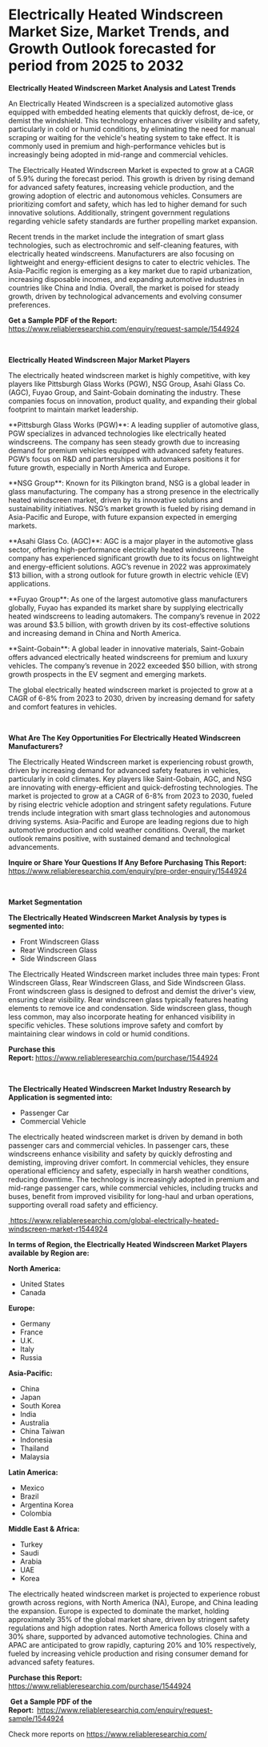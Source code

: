 <p><h1>Electrically Heated Windscreen Market Size, Market Trends, and Growth Outlook forecasted for period from 2025 to 2032</h1></p><p><strong>Electrically Heated Windscreen Market Analysis and Latest Trends</strong></p>
<p><p>An Electrically Heated Windscreen is a specialized automotive glass equipped with embedded heating elements that quickly defrost, de-ice, or demist the windshield. This technology enhances driver visibility and safety, particularly in cold or humid conditions, by eliminating the need for manual scraping or waiting for the vehicle's heating system to take effect. It is commonly used in premium and high-performance vehicles but is increasingly being adopted in mid-range and commercial vehicles.</p><p>The Electrically Heated Windscreen Market is expected to grow at a CAGR of 5.9% during the forecast period. This growth is driven by rising demand for advanced safety features, increasing vehicle production, and the growing adoption of electric and autonomous vehicles. Consumers are prioritizing comfort and safety, which has led to higher demand for such innovative solutions. Additionally, stringent government regulations regarding vehicle safety standards are further propelling market expansion.</p><p>Recent trends in the market include the integration of smart glass technologies, such as electrochromic and self-cleaning features, with electrically heated windscreens. Manufacturers are also focusing on lightweight and energy-efficient designs to cater to electric vehicles. The Asia-Pacific region is emerging as a key market due to rapid urbanization, increasing disposable incomes, and expanding automotive industries in countries like China and India. Overall, the market is poised for steady growth, driven by technological advancements and evolving consumer preferences.</p></p>
<p><strong>Get a Sample PDF of the Report:&nbsp;</strong> <a href="https://www.reliableresearchiq.com/enquiry/request-sample/1544924?utm_campaign=1121&utm_medium=2&utm_source=Github&utm_content=ia&utm_term=21012025&utm_id=electrically-heated-windscreen">https://www.reliableresearchiq.com/enquiry/request-sample/1544924</a></p>
<p>&nbsp;</p>
<p><strong>Electrically Heated Windscreen Major Market Players</strong></p>
<p><p>The electrically heated windscreen market is highly competitive, with key players like Pittsburgh Glass Works (PGW), NSG Group, Asahi Glass Co. (AGC), Fuyao Group, and Saint-Gobain dominating the industry. These companies focus on innovation, product quality, and expanding their global footprint to maintain market leadership.</p><p>**Pittsburgh Glass Works (PGW)**: A leading supplier of automotive glass, PGW specializes in advanced technologies like electrically heated windscreens. The company has seen steady growth due to increasing demand for premium vehicles equipped with advanced safety features. PGW’s focus on R&D and partnerships with automakers positions it for future growth, especially in North America and Europe.</p><p>**NSG Group**: Known for its Pilkington brand, NSG is a global leader in glass manufacturing. The company has a strong presence in the electrically heated windscreen market, driven by its innovative solutions and sustainability initiatives. NSG’s market growth is fueled by rising demand in Asia-Pacific and Europe, with future expansion expected in emerging markets.</p><p>**Asahi Glass Co. (AGC)**: AGC is a major player in the automotive glass sector, offering high-performance electrically heated windscreens. The company has experienced significant growth due to its focus on lightweight and energy-efficient solutions. AGC’s revenue in 2022 was approximately $13 billion, with a strong outlook for future growth in electric vehicle (EV) applications.</p><p>**Fuyao Group**: As one of the largest automotive glass manufacturers globally, Fuyao has expanded its market share by supplying electrically heated windscreens to leading automakers. The company’s revenue in 2022 was around $3.5 billion, with growth driven by its cost-effective solutions and increasing demand in China and North America.</p><p>**Saint-Gobain**: A global leader in innovative materials, Saint-Gobain offers advanced electrically heated windscreens for premium and luxury vehicles. The company’s revenue in 2022 exceeded $50 billion, with strong growth prospects in the EV segment and emerging markets.</p><p>The global electrically heated windscreen market is projected to grow at a CAGR of 6-8% from 2023 to 2030, driven by increasing demand for safety and comfort features in vehicles.</p></p>
<p>&nbsp;</p>
<p><strong>What Are The Key Opportunities For Electrically Heated Windscreen Manufacturers?</strong></p>
<p><p>The Electrically Heated Windscreen market is experiencing robust growth, driven by increasing demand for advanced safety features in vehicles, particularly in cold climates. Key players like Saint-Gobain, AGC, and NSG are innovating with energy-efficient and quick-defrosting technologies. The market is projected to grow at a CAGR of 6-8% from 2023 to 2030, fueled by rising electric vehicle adoption and stringent safety regulations. Future trends include integration with smart glass technologies and autonomous driving systems. Asia-Pacific and Europe are leading regions due to high automotive production and cold weather conditions. Overall, the market outlook remains positive, with sustained demand and technological advancements.</p></p>
<p><strong>Inquire or Share Your Questions If Any Before Purchasing This Report:</strong> <a href="https://www.reliableresearchiq.com/enquiry/pre-order-enquiry/1544924?utm_campaign=1121&utm_medium=2&utm_source=Github&utm_content=ia&utm_term=21012025&utm_id=electrically-heated-windscreen">https://www.reliableresearchiq.com/enquiry/pre-order-enquiry/1544924</a></p>
<p>&nbsp;</p>
<p><strong>Market Segmentation</strong></p>
<p><strong>The Electrically Heated Windscreen Market Analysis by types is segmented into:</strong></p>
<p><ul><li>Front Windscreen Glass</li><li>Rear Windscreen Glass</li><li>Side Windscreen Glass</li></ul></p>
<p><p>The Electrically Heated Windscreen market includes three main types: Front Windscreen Glass, Rear Windscreen Glass, and Side Windscreen Glass. Front windscreen glass is designed to defrost and demist the driver's view, ensuring clear visibility. Rear windscreen glass typically features heating elements to remove ice and condensation. Side windscreen glass, though less common, may also incorporate heating for enhanced visibility in specific vehicles. These solutions improve safety and comfort by maintaining clear windows in cold or humid conditions.</p></p>
<p><strong>Purchase this Report:&nbsp;</strong><a href="https://www.reliableresearchiq.com/purchase/1544924?utm_campaign=1121&utm_medium=2&utm_source=Github&utm_content=ia&utm_term=21012025&utm_id=electrically-heated-windscreen">https://www.reliableresearchiq.com/purchase/1544924</a></p>
<p>&nbsp;</p>
<p><strong>The Electrically Heated Windscreen Market Industry Research by Application is segmented into:</strong></p>
<p><ul><li>Passenger Car</li><li>Commercial Vehicle</li></ul></p>
<p><p>The electrically heated windscreen market is driven by demand in both passenger cars and commercial vehicles. In passenger cars, these windscreens enhance visibility and safety by quickly defrosting and demisting, improving driver comfort. In commercial vehicles, they ensure operational efficiency and safety, especially in harsh weather conditions, reducing downtime. The technology is increasingly adopted in premium and mid-range passenger cars, while commercial vehicles, including trucks and buses, benefit from improved visibility for long-haul and urban operations, supporting overall road safety and efficiency.</p></p>
<p><a href="https://www.reliableresearchiq.com/global-electrically-heated-windscreen-market-r1544924?utm_campaign=1121&utm_medium=2&utm_source=Github&utm_content=ia&utm_term=21012025&utm_id=electrically-heated-windscreen">&nbsp;https://www.reliableresearchiq.com/global-electrically-heated-windscreen-market-r1544924</a></p>
<p><strong>In terms of Region, the Electrically Heated Windscreen Market Players available by Region are:</strong></p>
<p>
    <p> <strong> North America: </strong>
        <ul>
            <li>United States</li>
            <li>Canada</li>
        </ul>
        </p> 
    <p> <strong> Europe: </strong>
        <ul>
            <li>Germany</li>
            <li>France</li>
            <li>U.K.</li>
            <li>Italy</li>
            <li>Russia</li>
        </ul>
        </p> 
    <p> <strong> Asia-Pacific: </strong>
        <ul>
            <li>China</li>
            <li>Japan</li>
            <li>South Korea</li>
            <li>India</li>
            <li>Australia</li>
            <li>China Taiwan</li>
            <li>Indonesia</li>
            <li>Thailand</li>
            <li>Malaysia</li>
        </ul>
        </p> 
    <p> <strong> Latin America: </strong>
        <ul>
            <li>Mexico</li>
            <li>Brazil</li>
            <li>Argentina Korea</li>
            <li>Colombia</li>
        </ul>
        </p> 
    <p> <strong> Middle East & Africa: </strong>
        <ul>
            <li>Turkey</li>
            <li>Saudi</li>
            <li>Arabia</li>
            <li>UAE</li>
            <li>Korea</li>
        </ul>
    </p>
    </p>
<p><p>The electrically heated windscreen market is projected to experience robust growth across regions, with North America (NA), Europe, and China leading the expansion. Europe is expected to dominate the market, holding approximately 35% of the global market share, driven by stringent safety regulations and high adoption rates. North America follows closely with a 30% share, supported by advanced automotive technologies. China and APAC are anticipated to grow rapidly, capturing 20% and 10% respectively, fueled by increasing vehicle production and rising consumer demand for advanced safety features.</p></p>
<p><strong>Purchase this Report: </strong><a href="https://www.reliableresearchiq.com/purchase/1544924?utm_campaign=1121&utm_medium=2&utm_source=Github&utm_content=ia&utm_term=21012025&utm_id=electrically-heated-windscreen">https://www.reliableresearchiq.com/purchase/1544924</a></p>
<p>&nbsp;<strong>Get a Sample PDF of the Report:&nbsp;&nbsp;</strong><a href="https://www.reliableresearchiq.com/enquiry/request-sample/1544924?utm_campaign=1121&utm_medium=2&utm_source=Github&utm_content=ia&utm_term=21012025&utm_id=electrically-heated-windscreen">https://www.reliableresearchiq.com/enquiry/request-sample/1544924</a></p>
<p><strong></strong></p>
<p>Check more reports on <a href="https://www.reliableresearchiq.com/?utm_campaign=1121&utm_medium=2&utm_source=Github&utm_content=ia&utm_term=21012025&utm_id=electrically-heated-windscreen">https://www.reliableresearchiq.com/</a></p>